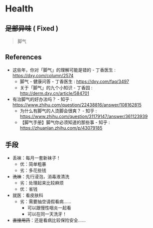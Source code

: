 # Health

## ~~足部异味~~ ( Fixed )

> 脚气

## References

- 这些年，你对「脚气」的理解可能是错的 - 丁香医生 : https://dxy.com/column/2574
    - 脚气 - 健康问答 - 丁香医生 : https://dxy.com/faq/3497
    - 关于「脚气」的九个小知识 - 丁香园 : http://derm.dxy.cn/article/584701
- 有治脚气的好办法吗？ - 知乎 : https://www.zhihu.com/question/22438816/answer/108162815
    - 为什么有脚气的人烫脚会很爽？ - 知乎 : https://www.zhihu.com/question/31179147/answer/361123939
    - 【脚气手册】脚气你必须知道的那些事 - 知乎 : https://zhuanlan.zhihu.com/p/43079185

## 手段

- 丢袜：每月一套新袜子！
    - 优：简单粗暴
    - 劣：多花些钱
- ~~洗袜~~：先行浸泡，消毒液清洗
    - 劣：处理起来比较麻烦
    - 优：省钱
- 就医：看皮肤科
    - 劣：需要抽空请假看病……
        - 可以跟慢性咽炎一起看
        - 可以在同一天洗牙！
- ~~直接用药~~：还是看病比较保险安全……
